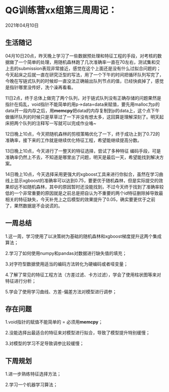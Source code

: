 # QG训练营xx组第三周周记：
2021年04月10日

## 生活随记

04月10日20点，昨天晚上学习了一些数据预处理和特征工程的手段，对考核的数据做了一个简单的处理，用随机森林跑了几次准确率一直在70左右，测试集和交上去的submission表现非常接近，感觉在这个上面还是没有什么过拟合问题的；今天起床之后就一直在研究泛型的写法，用了一个下午的时间把循环队列写完了，今晚在写链式队列的时候却一直没法正确输出队列节点的值，已经快疯掉了，感觉是指针哪里没传好，洗个澡再看看。

11日2点，终于总体上做完了两个队列，对于链式队列没有正确存储的问题果然是指针在捣乱，void指针不能简单的用p->data=data来赋值，要先用malloc为p的data开一段内存之后，用**memcpy**把data的内存复制到p的data上，这个点下午做循环队列的时候只是草草过了一下并没有想太多，这回算是理解深刻了。明天起床把两个队列的注释写一写就可以完成作业咯~

12日晚上10点，今天把随机森林的剪枝策略优化了一下，终于成功上到了0.72的准确率，接下来的工作就是继续优化特征工程，希望能继续提高分数。

13日晚上10点，今天进行了一整天的特征选择，尝试了多种特征 编码手段，可是准确率仍然上不去，不知道是哪里出了问题，明天是最后一天，希望能找到解决方案。

14日晚上10点，今天选择采用更强大的xgboost工具来进行你拟合，虽然在学习曲线上显示xgboost的准确率可以达到0.75，要更优于随机森林，但是实际提交的效果却远不如随机森林，其中的原因暂时还没能找到，不过今天终于找到了准确率较低的一个非常重要的原因就是之前总是把自认为不重要的两个id特征删除掉导致最相关的特征缺失，今天补充上之后模型的效果提升了0.05，确实要更优于之前了，果然数据是不会说谎的。

## 一周总结

1.这一周，学习使用了以决策树为基础的随机森林和xgboost梯度提升这两个集成算法；

2.学习了如何使用numpy和pandas对数据进行缺失值的填充；

3.对字符型数据使用适当的编码方法转化为硬编码或者哑变量；

4.了解了常见的特征工程方法（方差过滤、卡方过滤），学会了使用柱状图等来对特征进行分析；

5.学会了使用学习曲线、方差-偏差方法对模型进行调参；

## 存在问题

1.void指针的赋值不能简单的 = 必须用**memcpy**；

2.没能选择出最适合的特征来对模型进行拟合，导致了模型提升特别缓慢；

3.对模型的学习不足导致调参比较缓慢；

## 下周规划

1.进一步熟练特征选择方法；

2.学习一个机器学习算法；

